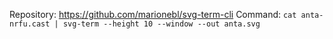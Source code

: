 <!--
  ~ Copyright (c) 2023-2024 Arista Networks, Inc.
  ~ Use of this source code is governed by the Apache License 2.0
  ~ that can be found in the LICENSE file.
  -->

Repository: https://github.com/marionebl/svg-term-cli
Command: `cat anta-nrfu.cast | svg-term --height 10 --window --out anta.svg`
